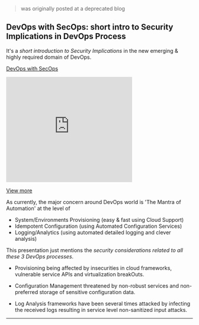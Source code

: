 > was originally posted at a deprecated blog

## DevOps with SecOps: short intro to Security Implications in DevOps Process

It's a *short introduction to Security Implications* in the new emerging & highly required domain of DevOps.

[DevOps with SecOps](http://www.slideshare.net/AbhishekKr/devops-with-secops)

<iframe frameborder="0" height="284" marginheight="0" marginwidth="0" scrolling="no" src="http://www.slideshare.net/slideshow/embed_code/9052938" width="340">
</iframe>

[View more](http://www.slideshare.net/AbhishekKr)

As currently, the major concern around DevOps world is 'The Mantra of Automation' at the level of

+ System/Environments Provisioning (easy &amp; fast using Cloud Support)
+ Idempotent Configuration (using Automated Configuration Services)
+ Logging/Analytics (using automated detailed logging and clever analysis)

This presentation just mentions the *security considerations related to all these 3 DevOps processes*.


* Provisioning being affected by insecurities in cloud frameworks, vulnerable service APIs and virtualization breakOuts.

* Configuration Management threatened by non-robust services and non-preferred storage of sensitive configuration data.

* Log Analysis frameworks have been several times attacked by infecting the received logs resulting in service level non-sanitized input attacks.

---
